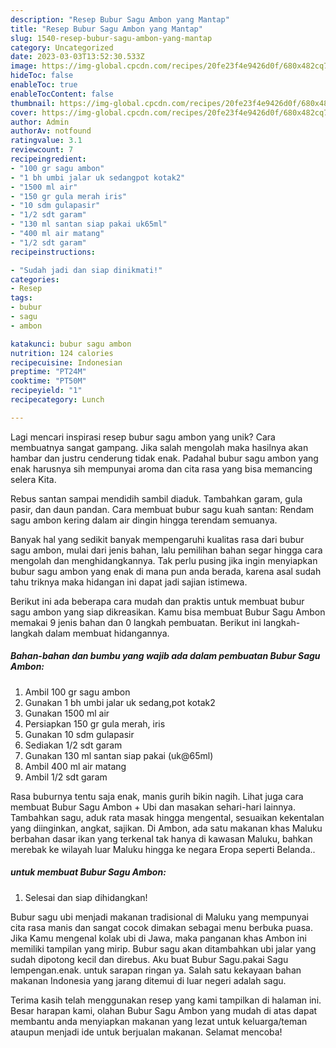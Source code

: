 ```yaml
---
description: "Resep Bubur Sagu Ambon yang Mantap"
title: "Resep Bubur Sagu Ambon yang Mantap"
slug: 1540-resep-bubur-sagu-ambon-yang-mantap
category: Uncategorized
date: 2023-03-03T13:52:30.533Z
image: https://img-global.cpcdn.com/recipes/20fe23f4e9426d0f/680x482cq70/bubur-sagu-ambon-foto-resep-utama.jpg
hideToc: false
enableToc: true
enableTocContent: false
thumbnail: https://img-global.cpcdn.com/recipes/20fe23f4e9426d0f/680x482cq70/bubur-sagu-ambon-foto-resep-utama.jpg
cover: https://img-global.cpcdn.com/recipes/20fe23f4e9426d0f/680x482cq70/bubur-sagu-ambon-foto-resep-utama.jpg
author: Admin
authorAv: notfound
ratingvalue: 3.1
reviewcount: 7
recipeingredient:
- "100 gr sagu ambon"
- "1 bh umbi jalar uk sedangpot kotak2"
- "1500 ml air"
- "150 gr gula merah iris"
- "10 sdm gulapasir"
- "1/2 sdt garam"
- "130 ml santan siap pakai uk65ml"
- "400 ml air matang"
- "1/2 sdt garam"
recipeinstructions:

- "Sudah jadi dan siap dinikmati!"
categories:
- Resep
tags:
- bubur
- sagu
- ambon

katakunci: bubur sagu ambon 
nutrition: 124 calories
recipecuisine: Indonesian
preptime: "PT24M"
cooktime: "PT50M"
recipeyield: "1"
recipecategory: Lunch

---
```





Lagi mencari inspirasi resep bubur sagu ambon yang unik? Cara membuatnya sangat gampang. Jika salah mengolah maka hasilnya akan hambar dan justru cenderung tidak enak. Padahal bubur sagu ambon yang enak harusnya sih mempunyai aroma dan cita rasa yang bisa memancing selera Kita.





Rebus santan sampai mendidih sambil diaduk. Tambahkan garam, gula pasir, dan daun pandan. Cara membuat bubur sagu kuah santan: Rendam sagu ambon kering dalam air dingin hingga terendam semuanya.

Banyak hal yang sedikit banyak mempengaruhi kualitas rasa dari bubur sagu ambon, mulai dari jenis bahan, lalu pemilihan bahan segar hingga cara mengolah dan menghidangkannya. Tak perlu pusing jika ingin menyiapkan bubur sagu ambon yang enak di mana pun anda berada, karena asal sudah tahu triknya maka hidangan ini dapat jadi sajian istimewa.






Berikut ini ada beberapa cara mudah dan praktis untuk membuat bubur sagu ambon yang siap dikreasikan. Kamu bisa membuat Bubur Sagu Ambon memakai 9 jenis bahan dan 0 langkah pembuatan. Berikut ini langkah-langkah dalam membuat hidangannya.

<!--inarticleads1-->

##### Bahan-bahan dan bumbu yang wajib ada dalam pembuatan Bubur Sagu Ambon:

1. Ambil 100 gr sagu ambon
1. Gunakan 1 bh umbi jalar uk sedang,pot kotak2
1. Gunakan 1500 ml air
1. Persiapkan 150 gr gula merah, iris
1. Gunakan 10 sdm gulapasir
1. Sediakan 1/2 sdt garam
1. Gunakan 130 ml santan siap pakai (uk@65ml)
1. Ambil 400 ml air matang
1. Ambil 1/2 sdt garam


Rasa buburnya tentu saja enak, manis gurih bikin nagih. Lihat juga cara membuat Bubur Sagu Ambon + Ubi dan masakan sehari-hari lainnya. Tambahkan sagu, aduk rata masak hingga mengental, sesuaikan kekentalan yang diinginkan, angkat, sajikan. Di Ambon, ada satu makanan khas Maluku berbahan dasar ikan yang terkenal tak hanya di kawasan Maluku, bahkan merebak ke wilayah luar Maluku hingga ke negara Eropa seperti Belanda.. 

<!--inarticleads2-->

#####  untuk membuat Bubur Sagu Ambon:


1. Selesai dan siap dihidangkan!

Bubur sagu ubi menjadi makanan tradisional di Maluku yang mempunyai cita rasa manis dan sangat cocok dimakan sebagai menu berbuka puasa. Jika Kamu mengenal kolak ubi di Jawa, maka panganan khas Ambon ini memiliki tampilan yang mirip. Bubur sagu akan ditambahkan ubi jalar yang sudah dipotong kecil dan direbus. Aku buat Bubur Sagu.pakai Sagu lempengan.enak. untuk sarapan ringan ya. Salah satu kekayaan bahan makanan Indonesia yang jarang ditemui di luar negeri adalah sagu. 

Terima kasih telah menggunakan resep yang kami tampilkan di halaman ini. Besar harapan kami, olahan Bubur Sagu Ambon yang mudah di atas dapat membantu anda menyiapkan makanan yang lezat untuk keluarga/teman ataupun menjadi ide untuk berjualan makanan. Selamat mencoba!
